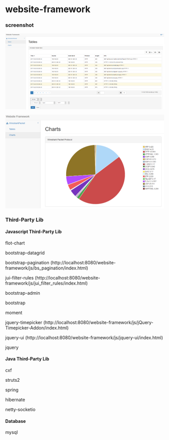 # website-framework

### screenshot

![tables](./screenshot/wireshark-packet-http-table.png)

![charts](./screenshot/wireshark-packet-protocol-chart.png)

### Third-Party Lib

#### Javascript Third-Party Lib

flot-chart

bootstrap-datagrid

bootstrap-pagination (http://localhost:8080/website-framework/js/bs_pagination/index.html)

jui-filter-rules (http://localhost:8080/website-framework/js/jui_filter_rules/index.html)

bootstrap-admin

bootstrap

moment

jquery-timepicker (http://localhost:8080/website-framework/js/jQuery-Timepicker-Addon/index.html)

jquery-ui (http://localhost:8080/website-framework/js/jquery-ui/index.html)

jquery

#### Java Third-Party Lib

cxf

struts2

spring

hibernate

netty-socketio

#### Database

mysql